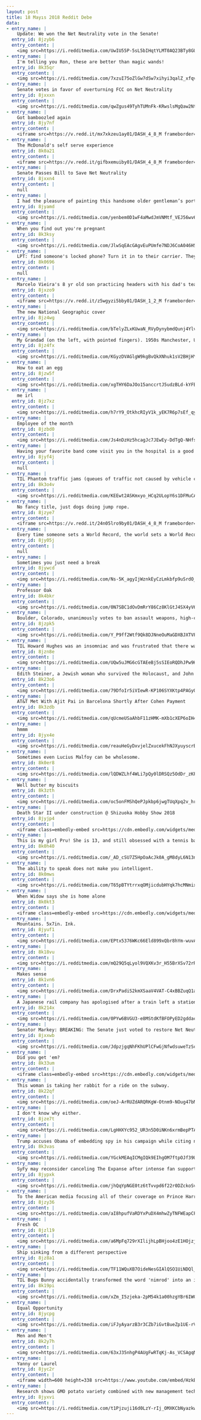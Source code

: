 ```yaml
---
layout: post
title: 18 Mayıs 2018 Reddit Debe
data:
- entry_name: |
    Update: We won the Net Neutrality vote in the Senate!
  entry_id: 8jzyb6
  entry_content: |
    <img src=https://i.redditmedia.com/UwIU55P-5sL5bIHqtYLMT0AQ23BTy8GUJMFfRk96w40.jpg?s=902c06629bef36e075be843de156c352 frameborder=0>
- entry_name: |
    I'm telling you Ron, these are better than magic wands!
  entry_id: 8k35qr
  entry_content: |
    <img src=https://i.redditmedia.com/7xzuI75oZlGw7dSw7xihyi3qalZ_xfqvAsqfumjhY0U.jpg?s=e6cf288b7d096e3b5ceceb96a8e0e546 frameborder=0>
- entry_name: |
    Senate votes in favor of overturning FCC on Net Neutrality
  entry_id: 8jxxxn
  entry_content: |
    <img src=https://i.redditmedia.com/qwZgus49TyhTUMnFk-KRwslsMgQaw2NtHGPiUEUAvDc.jpg?s=5b876917058e47fd30b0601ddd610008 frameborder=0>
- entry_name: |
    Got bamboozled again
  entry_id: 8jy7nf
  entry_content: |
    <iframe src=https://v.redd.it/mx7xkzeu1ay01/DASH_4_8_M frameborder=0></iframe>
- entry_name: |
    The McDonald's self serve experience
  entry_id: 8k0a21
  entry_content: |
    <iframe src=https://v.redd.it/gifbxemuiby01/DASH_4_8_M frameborder=0></iframe>
- entry_name: |
    Senate Passes Bill to Save Net Neutrality
  entry_id: 8jxxn4
  entry_content: |
    null
- entry_name: |
    I had the pleasure of painting this handsome older gentleman’s portrait. This is Bruno!
  entry_id: 8jyamd
  entry_content: |
    <img src=https://i.redditmedia.com/yenbem0D1wF4aMwdJmVNMtf_VEJ56wv6vbKpkUQHIOo.jpg?s=bc69b56717f71a951be38cb5d9143ba7 frameborder=0>
- entry_name: |
    When you find out you're pregnant
  entry_id: 8k3ksy
  entry_content: |
    <img src=https://i.redditmedia.com/JlwSqEAcGAgvEuPUmfe7NDJ6CoA046HSgZKRQ_1ymMA.jpg?s=70873c21a0cbe9a7d0afbfef50461e3e frameborder=0>
- entry_name: |
    LPT: find someone's locked phone? Turn it in to their carrier. They will locate the owner by serial number. This LPT makes you a bro and returns the phone the fastest way to its owner who really just wants the photos. (Talking to you who found my phone in White Mountains, California last weekend)
  entry_id: 8k0696
  entry_content: |
    null
- entry_name: |
    Marcelo Vieira's 8 yr old son practicing headers with his dad's team, Real Madrid
  entry_id: 8jxzo9
  entry_content: |
    <iframe src=https://v.redd.it/z5wgyzi5bby01/DASH_1_2_M frameborder=0></iframe>
- entry_name: |
    The new National Geographic cover
  entry_id: 8jz4wg
  entry_content: |
    <img src=https://i.redditmedia.com/bTelyZLxKUwaN_RVyDynybmdQunj4YlvDzFW1x6ed48.jpg?s=15609919e810cd92ae0ab08fb5720e9b frameborder=0>
- entry_name: |
    My Grandad (on the left, with pointed fingers). 1950s Manchester, UK.
  entry_id: 8jz4fx
  entry_content: |
    <img src=https://i.redditmedia.com/KGyzDVAGlgW9kgBvQkXNhuk1sV2BHjHY-Fx0TCp9cy8.png?s=535f93c7102acba673d7544432a65b87 frameborder=0>
- entry_name: |
    How to eat an egg
  entry_id: 8jzw5f
  entry_content: |
    <img src=https://i.redditmedia.com/xgTHY6DaJOo15anccrtJ5udzBLd-kYFBTJaG9RLvx_Q.jpg?s=0f29dd6999f9b928fc34398b5256418e frameborder=0>
- entry_name: |
    me irl
  entry_id: 8jz7xz
  entry_content: |
    <img src=https://i.redditmedia.com/h7rY9_OtkhcRIyV1k_yEK7R6p7sEf_qyM8bcqM-2t4Y.png?s=8a38ff88bc5643d644c2d949ae3332b3 frameborder=0>
- entry_name: |
    Employee of the month
  entry_id: 8jzbd0
  entry_content: |
    <img src=https://i.redditmedia.com/Js4nDzHz5hcagJc7JEwEy-DdTgQ-NHfsepKQYcZPvQg.jpg?s=4deffebd46078b333acf886636222be5 frameborder=0>
- entry_name: |
    Having your favorite band come visit you in the hospital is a good sign that you're fucked.
  entry_id: 8jyf4j
  entry_content: |
    null
- entry_name: |
    TIL Phantom traffic jams (queues of traffic not caused by vehicle collisions or roadworks) are the result of a single driver braking suddenly, causing each successive car to break to a greater degree, creating a wave of stopped or slowed traffic.
  entry_id: 8k3o4v
  entry_content: |
    <img src=https://i.redditmedia.com/KEEwt2ASKmxyo_HCq2ULopY6s1DFMuCA6lzOZUdhOjo.jpg?s=1b8947e404278ff6a483516bc9579d9d frameborder=0>
- entry_name: |
    No fancy title, just dogs doing jump rope.
  entry_id: 8jzye7
  entry_content: |
    <iframe src=https://v.redd.it/24n05lro9by01/DASH_4_8_M frameborder=0></iframe>
- entry_name: |
    Every time someone sets a World Record, the world sets a World Record for number of World Records recorded.
  entry_id: 8jy05j
  entry_content: |
    null
- entry_name: |
    Sometimes you just need a break
  entry_id: 8jywcd
  entry_content: |
    <img src=https://i.redditmedia.com/Ns-5K_agyIjWznkEyCzLmkbfp9uSrdO_lFjrQ20E13c.jpg?s=f24c76d241a143a7a6470c0c328aa0d0 frameborder=0>
- entry_name: |
    Professor Oak
  entry_id: 8k4bkr
  entry_content: |
    <img src=https://i.redditmedia.com/0N7SBC1dOvDmRrY86Cz8KlGtJ4SX4yV6ksld8o3mS5g.png?s=f1cc5ad270ef87cbc6a3ad55847c8b7a frameborder=0>
- entry_name: |
    Boulder, Colorado, unanimously votes to ban assault weapons, high-capacity magazines
  entry_id: 8jzpk5
  entry_content: |
    <img src=https://i.redditmedia.com/Y_P9ff2Wtf9Qk8DJNneOuMaGDXBJXTVFVQLHV_dQ-Lg.jpg?s=5088f7c625bdf59fbe424625c6299a95 frameborder=0>
- entry_name: |
    TIL Howard Hughes was an insomniac and was frustrated that there was nothing good on TV late at night, so he bought a TV station and had it play his favorite movies 24/7.
  entry_id: 8jzn8e
  entry_content: |
    <img src=https://i.redditmedia.com/UQw5uJMG6cGTAEeBj5sSIEoRQDhJPw9Hz7fwofBDe98.jpg?s=faaa685459c86981334c966016b6f3b3 frameborder=0>
- entry_name: |
    Edith Steiner, a Jewish woman who survived the Holocaust, and John Mackay, the Scottish Soldier that saved her. They were married July 17th, 1946, and will be celebrating their 72nd wedding anniversary this year!
  entry_id: 8k23o6
  entry_content: |
    <img src=https://i.redditmedia.com/79DfoIr5iVIewR-KP106SYXKtp4PAGy0pzxq2pGQ-VI.jpg?s=be1c21bb271ff6fd45ec4411b08a587b frameborder=0>
- entry_name: |
    AT&T Met With Ajit Pai in Barcelona Shortly After Cohen Payment
  entry_id: 8k3zdb
  entry_content: |
    <img src=https://i.redditmedia.com/qUcmeUSaAhbF11zHMK-mXb1cXEP6oIH40UXl113yukg.jpg?s=e45f0f0d497acfb84287358e1f26f197 frameborder=0>
- entry_name: |
    hmmm
  entry_id: 8jyx4e
  entry_content: |
    <img src=https://i.redditmedia.com/reauHeGyDxvjelZxucekFhNJXyuyscrB_FIQNuBKYhI.jpg?s=92107a1b9d3fe429d1885d4842e2e2cb frameborder=0>
- entry_name: |
    Sometimes even Lucius Malfoy can be wholesome.
  entry_id: 8k0er8
  entry_content: |
    <img src=https://i.redditmedia.com/lQDWZLhf4WLi7pQy0lDRSQz5OdDr_zKFunqjKjKT2XQ.jpg?s=5279a8ab5847c307f95ba5600786890f frameborder=0>
- entry_name: |
    Well butter my biscuits
  entry_id: 8k3zth
  entry_content: |
    <img src=https://i.redditmedia.com/oc5onFMShQePJpkbp6jwgTUqXpq2v_hrI4AYfuf5Tvg.png?s=4f83a97ba30945e830d5116aa9f2af15 frameborder=0>
- entry_name: |
    Death Star II under construction @ Shizuoka Hobby Show 2018
  entry_id: 8jyjp4
  entry_content: |
    <iframe class=embedly-embed src=https://cdn.embedly.com/widgets/media.html?src=https%3A%2F%2Fgfycat.com%2Fifr%2FDenseZigzagAchillestang&url=https%3A%2F%2Fgfycat.com%2FDenseZigzagAchillestang&image=https%3A%2F%2Fthumbs.gfycat.com%2FDenseZigzagAchillestang-size_restricted.gif&key=2aa3c4d5f3de4f5b9120b660ad850dc9&type=text%2Fhtml&schema=gfycat width=600 height=1067 scrolling=no frameborder=0 allowfullscreen></iframe>
- entry_name: |
    This is my girl Pru! She is 13, and still obsessed with a tennis ball.
  entry_id: 8k0h40
  entry_content: |
    <img src=https://i.redditmedia.com/_AD_cSU7Z5HpOaAcJk0A_gM8dyL6N13nj5dPzWy_ZK8.jpg?s=02b2ebd4d36d4059ea715a1cacfa4567 frameborder=0>
- entry_name: |
    The ability to speak does not make you intelligent.
  entry_id: 8k0mws
  entry_content: |
    <img src=https://i.redditmedia.com/T65pBTYtrrxqOMjicdubHYqk7hcMNmixJocnoz5ft_g.jpg?s=761727ae95d70cfe1fb16403dc5d3cb0 frameborder=0>
- entry_name: |
    When Widow says she is home alone
  entry_id: 8k0kt3
  entry_content: |
    <iframe class=embedly-embed src=https://cdn.embedly.com/widgets/media.html?src=https%3A%2F%2Fgfycat.com%2Fifr%2FNextEnlightenedCockerspaniel&url=https%3A%2F%2Fgfycat.com%2FNextEnlightenedCockerspaniel&image=https%3A%2F%2Fthumbs.gfycat.com%2FNextEnlightenedCockerspaniel-size_restricted.gif&key=522baf40bd3911e08d854040d3dc5c07&type=text%2Fhtml&schema=gfycat width=600 height=338 scrolling=no frameborder=0 allowfullscreen></iframe>
- entry_name: |
    Mountains. 5x7in. Ink.
  entry_id: 8jyuf1
  entry_content: |
    <img src=https://i.redditmedia.com/EPtx5376WKc66Eld899xQbr8hYm-wuvAhfTooZH2gzI.jpg?s=149959497c6fe0854697e2a7d1517993 frameborder=0>
- entry_name: |
  entry_id: 8k18vu
  entry_content: |
    <img src=https://i.redditmedia.com/mQ29Q5qLyol9VQXKv3r_H55BrXSv72rRojBAA0yaVR4.jpg?s=3bf2a2ea9a80d8b61f0122c8b783ce70 frameborder=0>
- entry_name: |
    Makes sense
  entry_id: 8k1vn6
  entry_content: |
    <img src=https://i.redditmedia.com/DrxPadiS2kmXSaaV4VAT-C4xBBZuqQ1aSudxRLV7_-8.jpg?s=0917fa6d5abc4f07d58b388f70679092 frameborder=0>
- entry_name: |
    A Japanese rail company has apologised after a train left a station 25 seconds early, the second such case in months.
  entry_id: 8k214x
  entry_content: |
    <img src=https://i.redditmedia.com/0PYw6BVGU3-e8MStdKfBFOPyED2gddac5-j5aAgdjF0.jpg?s=0e6039568f6ec717ea054bb0e40909dd frameborder=0>
- entry_name: |
    Senator Markey: BREAKING: The Senate just voted to restore Net Neutrality! We won. To all of those who kept fighting and didn’t get discouraged: you did this. You raised your voices and we heard you. Thank you. Now the fight continues. On to the House!
  entry_id: 8jxxwb
  entry_content: |
    <img src=https://i.redditmedia.com/JdpzjgqNhFKhUPlCFwGjNfwdsuweTzScarBKAP9QWKk.jpg?s=6d0241106811e3125b0b2559290e00b0 frameborder=0>
- entry_name: |
    Did you get 'em?
  entry_id: 8k33um
  entry_content: |
    <iframe class=embedly-embed src=https://cdn.embedly.com/widgets/media.html?src=https%3A%2F%2Fgfycat.com%2Fifr%2FDenseNegativeFanworms&url=https%3A%2F%2Fgfycat.com%2FDenseNegativeFanworms&image=https%3A%2F%2Fthumbs.gfycat.com%2FDenseNegativeFanworms-size_restricted.gif&key=522baf40bd3911e08d854040d3dc5c07&type=text%2Fhtml&schema=gfycat width=600 height=338 scrolling=no frameborder=0 allowfullscreen></iframe>
- entry_name: |
    This woman is taking her rabbit for a ride on the subway.
  entry_id: 8k22qf
  entry_content: |
    <img src=https://i.redditmedia.com/oeJ-ArRUZdARQRKgW-Otnm9-NOug47bNL0EysgpyWqg.jpg?s=32a887a0a006f55e977dccf8b53722f8 frameborder=0>
- entry_name: |
    I don't know why either.
  entry_id: 8jze7t
  entry_content: |
    <img src=https://i.redditmedia.com/LgHHXYc952_UR3n5D0iNKn6xrmBepPTAayh6jxKJeVs.jpg?s=8824d55f21f1a310cb2f7e00e04a28dd frameborder=0>
- entry_name: |
    Trump accuses Obama of embedding spy in his campaign while citing no evidence for claim, in misspelled early morning tweet
  entry_id: 8k3vas
  entry_content: |
    <img src=https://i.redditmedia.com/YGckMEAqICMgIQk9EIhgOM7ftpOJf39UWOXk0CaSjZQ.jpg?s=802f66be50154b7d18eba1c0b3779d49 frameborder=0>
- entry_name: |
    SyFy may reconsider canceling The Expanse after intense fan support - if we can boost ratings starting TONIGHT, we may have a chance! Here's how to help.
  entry_id: 8jypxk
  entry_content: |
    <img src=https://i.redditmedia.com/jhQqYpNGE0tz6tTvvpd6f22r0DZckoSvh10j8v8xhfI.jpg?s=09a1e29b265f05f1d397026ae5af2bfc frameborder=0>
- entry_name: |
    To the American media focusing all of their coverage on Prince Harry and Meghan Markle's wedding
  entry_id: 8jzy36
  entry_content: |
    <img src=https://i.redditmedia.com/aI8hpufVaRDYxPuDX4mhwZyTNFWEapCFhtZIjsYNL30.jpg?s=31e7d83538bffbe11c04fb8975630b9f frameborder=0>
- entry_name: |
    Fresh OC
  entry_id: 8jzl19
  entry_content: |
    <img src=https://i.redditmedia.com/a6MpFq729rXIlijhLpBHjoo4zE1HOjzjyyW-pURhh50.jpg?s=d18d6d69f63f85e0eb41ff9a9e593d6f frameborder=0>
- entry_name: |
    Ship sinking from a different perspective
  entry_id: 8jz8a1
  entry_content: |
    <img src=https://i.redditmedia.com/TF11WQuXB7OideNesGIAlQSO1UiNDQl_iVK_CsBe6zs.jpg?s=c6703d6e31e1048ec08f7e32770cd7e7 frameborder=0>
- entry_name: |
    TIL Bugs Bunny accidentally transformed the word 'nimrod' into an insult because the audience failed to get a joke where he sarcastically compared Elmer Fudd to the Biblical figure Nimrod, a mighty hunter
  entry_id: 8k19pi
  entry_content: |
    <img src=https://i.redditmedia.com/xZm_I5zjeka-2pM54k1a00hzgYBr6IWCC78mPyomUn0.jpg?s=7dbb80148980043dde54becef8a5fe75 frameborder=0>
- entry_name: |
    Equal Opportunity
  entry_id: 8jycpg
  entry_content: |
    <img src=https://i.redditmedia.com/iFJyAyarzB3r3CZb7iGvtBueZp1UE-rVPFwtPVEufo4.jpg?s=359c58d008d046cb29f0dbe707176294 frameborder=0>
- entry_name: |
    Men and Men't
  entry_id: 8k2y7h
  entry_content: |
    <img src=https://i.redditmedia.com/63xJ35nhgP4AUgFwRTqKj-As_VCSAgqNYK8b320ZmIo.jpg?s=ce9c4a27c0176a08f222c6060d0fa2c7 frameborder=0>
- entry_name: |
    Yanny or Laurel
  entry_id: 8jyc2r
  entry_content: |
    <iframe width=600 height=338 src=https://www.youtube.com/embed/HzkBKhkjg5E?feature=oembed&enablejsapi=1 frameborder=0 allow=autoplay; encrypted-media allowfullscreen></iframe>
- entry_name: |
    Research shows GMO potato variety combined with new management techniques can cut fungicide use by up to 90%
  entry_id: 8jyxvi
  entry_content: |
    <img src=https://i.redditmedia.com/t1Pjzuji16d0LzY-rIj_OMXKCbNyazkwP2gCcXB4t0w.jpg?s=11cd7e1ee1ead262355867544834849e frameborder=0>
---
```

